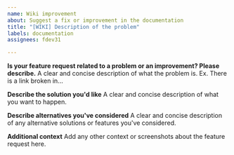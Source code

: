 ```yaml
---
name: Wiki improvement
about: Suggest a fix or improvement in the documentation
title: "[WIKI] Description of the problem"
labels: documentation
assignees: fdev31

---
```


**Is your feature request related to a problem or an improvement? Please describe.**
A clear and concise description of what the problem is. Ex. There is a link broken in...

**Describe the solution you'd like**
A clear and concise description of what you want to happen.

**Describe alternatives you've considered**
A clear and concise description of any alternative solutions or features you've considered.

**Additional context**
Add any other context or screenshots about the feature request here.
